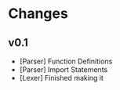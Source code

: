 # Changes

## v0.1

- [Parser] Function Definitions
- [Parser] Import Statements
- [Lexer] Finished making it